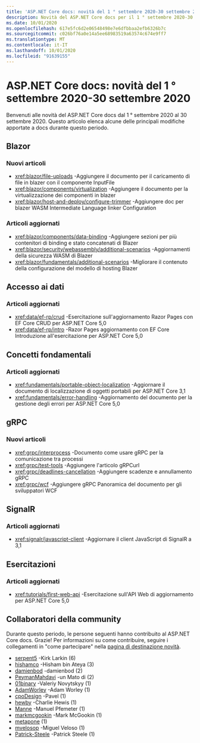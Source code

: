 ```yaml
---
title: 'ASP.NET Core docs: novità del 1 ° settembre 2020-30 settembre 2020'
description: Novità del ASP.NET Core docs per il 1 ° settembre 2020-30 settembre 2020.
ms.date: 10/01/2020
ms.openlocfilehash: 617e5fc6d2e06548498e7e6dfbbaa2efb6326b7c
ms.sourcegitcommit: c026bf76a0e14a5ee68983519a63574c674e9ff7
ms.translationtype: MT
ms.contentlocale: it-IT
ms.lasthandoff: 10/01/2020
ms.locfileid: "91639155"
---
```

# <a name="aspnet-core-docs-whats-new-for-september-1-2020---september-30-2020"></a>ASP.NET Core docs: novità del 1 ° settembre 2020-30 settembre 2020

Benvenuti alle novità del ASP.NET Core docs dal 1 ° settembre 2020 al 30 settembre 2020. Questo articolo elenca alcune delle principali modifiche apportate a docs durante questo periodo.

## <a name="blazor"></a>Blazor

### <a name="new-articles"></a>Nuovi articoli

- <xref:blazor/file-uploads> -Aggiungere il documento per il caricamento di file in blazer con il componente InputFile
- <xref:blazor/components/virtualization> -Aggiungere il documento per la virtualizzazione dei componenti in blazer
- <xref:blazor/host-and-deploy/configure-trimmer> -Aggiungere doc per blazer WASM Intermediate Language linker Configuration

### <a name="updated-articles"></a>Articoli aggiornati

- <xref:blazor/components/data-binding> -Aggiungere sezioni per più contenitori di binding e stato concatenati di Blazer
- <xref:blazor/security/webassembly/additional-scenarios> -Aggiornamenti della sicurezza WASM di Blazer
- <xref:blazor/fundamentals/additional-scenarios> -Migliorare il contenuto della configurazione del modello di hosting Blazer

## <a name="data-access"></a>Accesso ai dati

### <a name="updated-articles"></a>Articoli aggiornati

- <xref:data/ef-rp/crud> -Esercitazione sull'aggiornamento Razor Pages con EF Core CRUD per ASP.NET Core 5,0
- <xref:data/ef-rp/intro> -Razor Pages aggiornamento con EF Core Introduzione all'esercitazione per ASP.NET Core 5,0

## <a name="fundamentals"></a>Concetti fondamentali

### <a name="updated-articles"></a>Articoli aggiornati

- <xref:fundamentals/portable-object-localization> -Aggiornare il documento di localizzazione di oggetti portabili per ASP.NET Core 3,1
- <xref:fundamentals/error-handling> -Aggiornamento del documento per la gestione degli errori per ASP.NET Core 5,0

## <a name="grpc"></a>gRPC

### <a name="new-articles"></a>Nuovi articoli

- <xref:grpc/interprocess> -Documento come usare gRPC per la comunicazione tra processi
- <xref:grpc/test-tools> -Aggiungere l'articolo gRPCurl
- <xref:grpc/deadlines-cancellation> -Aggiungere scadenze e annullamento gRPC
- <xref:grpc/wcf> -Aggiungere gRPC Panoramica del documento per gli sviluppatori WCF

## <a name="signalr"></a>SignalR

### <a name="updated-articles"></a>Articoli aggiornati

- <xref:signalr/javascript-client> -Aggiornare il client JavaScript di SignalR a 3,1

## <a name="tutorials"></a>Esercitazioni

### <a name="updated-articles"></a>Articoli aggiornati

- <xref:tutorials/first-web-api> -Esercitazione sull'API Web di aggiornamento per ASP.NET Core 5,0

## <a name="community-contributors"></a>Collaboratori della community

Durante questo periodo, le persone seguenti hanno contribuito al ASP.NET Core docs. Grazie! Per informazioni su come contribuire, seguire i collegamenti in "come partecipare" nella [pagina di destinazione novità](index.yml).

- [serpent5](https://github.com/serpent5) -Kirk Larkin (6)
- [hishamco](https://github.com/hishamco) -Hisham bin Ateya (3)
- [damienbod](https://github.com/damienbod) -damienbod (2)
- [PeymanMahdavi](https://github.com/PeymanMahdavi) -un Mato di (2)
- [01binary](https://github.com/01binary) -Valeriy Novytskyy (1)
- [AdamWorley](https://github.com/AdamWorley) -Adam Worley (1)
- [cpoDesign](https://github.com/cpoDesign) -Pavel (1)
- [hewby](https://github.com/hewby) -Charlie Hewis (1)
- [Manne](https://github.com/manne) -Manuel Pfemeter (1)
- [markmcgookin](https://github.com/markmcgookin) -Mark McGookin (1)
- [metapone](https://github.com/metapone) (1)
- [mvelosop](https://github.com/mvelosop) -Miguel Veloso (1)
- [Patrick-Steele](https://github.com/patrick-steele) -Patrick Steele (1)
